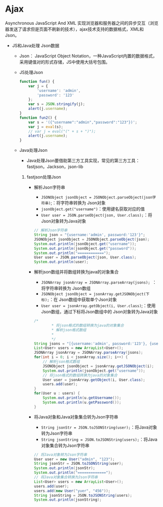 # Ajax

Asynchronous JavaScript And XML 实现浏览器和服务器之间的异步交互（浏览器发送了请求但是页面不刷新的技术），ajax技术支持的数据格式，XML和 Json。

* JS和Java处理 Json数据

  * Json： JavaScript Object Notation，一种JavaScript内置的数据格式，采用键值对的形式存储，JS中使用大括号包围。

  * JS处理Json

    ```javascript
    function fun() {
        var j = {
            'username': 'admin',
            'password': '123'
        };
        var s = JSON.stringify(j);
        alert(j.username);
    }
    function fun2() {
        var s = '({"username":"admin","password":"123"})';
        var j = eval(s);
        // var j = eval("(" + s + ")");
        alert(j.username);
    }
    ```

  * Java处理Json

    * Java处理Json要借助第三方工具实现，常见的第三方工具：fastjson，Jackson，json-lib

    1. fastjson处理Json

       * 解析Json字符串

         * `JSONObject jsonObject = JSONObject.parseObject(json字符串)`;：将字符串转换为 Json对象
         * `jsonObject.get("username")`：使用键名获取对应的值
         * `User user = JSON.parseObject(json, User.class);`：将Json对象转为Java对象

         ```java
         // 解析Json字符串
         String json = "{username:'admin', password:'123'}";
         JSONObject jsonObject = JSONObject.parseObject(json);
         System.out.println(jsonObject.get("username"));
         System.out.println(jsonObject.get("password"));
         System.out.println("============");
         User user = JSON.parseObject(json, User.class);
         System.out.println(user);
         ```

       * 解析json数组并将数组转换为java的对象集合

         * `JSONArray jsonArray = JSONArray.parseArray(jsons); `：将字符串转换为 Json数组
         * `JSONObject jsonObject = jsonArray.getJSONObject(下标);`：在 Json数组中获取单个Json对象
         * `User user = jsonArray.getObject(i, User.class)`;：使用 Json数组，通过下标将Json数组中的 Json对象转为Java对象

         ```java
         /*
         		 * 将json格式的数组转换为java的对象集合
         		 * 解析json格式数组
         		 * 
         		 */
         String jsons = "[{username:'admin', password:'123'}, {username:'yuer', password:'456'}]";
         List<User> users = new ArrayList<User>();
         JSONArray jsonArray = JSONArray.parseArray(jsons);
         for(int i = 0; i < jsonArray.size(); i++) {
             // 解析json格式数组
             JSONObject jsonObject = jsonArray.getJSONObject(i);
             System.out.println(jsonObject.get("username"));
             // 将json格式的数组转换为java的对象集合
             User user = jsonArray.getObject(i, User.class);
             users.add(user);
         }
         for(User u : users) {
             System.out.println(u.getUsername());
             System.out.println(u.getPassword());
         }
         ```

       * 将Java对象和Java对象集合转为Json字符串

         * `String jsonStr = JSON.toJSONString(user);`：将Java对象转为Json字符串
         * `String jsonString = JSON.toJSONString(users);`：将Java对象集合转为Json字符串

         ```java
         // 将Java对象转为Json字符串
         User user = new User("admin", "123");
         String jsonStr = JSON.toJSONString(user);
         System.out.println(jsonStr);
         System.out.println("=============");
         // 将Java对象集合转换为Json字符串
         List<User> users = new ArrayList<User>();
         users.add(user);
         users.add(new User("yuer", "456"));
         String jsonString = JSON.toJSONString(users);
         System.out.println(jsonString);
         ```

         

    

